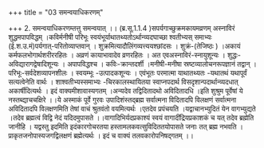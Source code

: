 +++
title = "03 समन्वयाधिकरणम्"

+++
2. समन्वयाधिकरणम्तत्तु समन्वयात् ।। (ब्र.सू.1.1.4 )सपर्यगाच्छुक्रमकायमव्रणम् अस्नाविरं शुद्धमपापविद्धम् ।कविर्मनीषी परिभूः स्वयंभूर्याथातथ्यतोऽर्थान्व्यदघाच्छा श्वतीभ्यस् समाभ्यः (ई.श.उ.मं)पर्यगात्-परितोव्याप्तवान् । शुक्रमित्यादौलिंगव्यत्त्ययश्छांदसः । शुक्रं-(तेजिष्ठः ) ।अकायं कर्मफलभोगार्थशरीररहितः । अव्रणं कायाभावादेव व्रणरहितः । अत एवअस्नाविरं-स्नायुशून्यः । शुद्धः-अविद्यारागद्वेषादिशून्यः । अपापविद्धश्च । कविः-क्रान्तदर्शी ।मनीषी-मनीषा स्रष्टव्यालोचनरूपज्ञानं तद्वान् । परिभूः-सर्वदेशव्यापनशीलः । स्वयम्भूः -उत्पादकशून्यः । एवंभूतः परमात्मा याथातथ्यतः -यथातथं यथापूर्वं सत्यत्वेनेति वार्थः । शाश्वतीभ्यस्समाभ्यः -चिरकालस्थायितया स्वाप्नपदार्थ विसदृशान्पदार्थान्व्यदधात् अकार्षीदित्यर्थः । इदं वाक्यमीशावास्यगतम् ।अन्यदेव तद्विदितादथो अविदितादधि ।इति शुश्रुम पूर्वेषां ये नस्तब्द्याचचक्षिरे ।।ये अस्माकं पूर्वे गुरवः उपादिशंस्तद्ब्रह्म सर्वात्मना विदितादपि विलक्षणं सर्वात्मना अविदितादपि विलक्षणमिति तेषां वाचं श्रुतवंतो वयमित्यर्थः ।एतदेव प्रपंचयति ।यद्वाचानभ्युदितं येन वागभ्युद्यते ।तदेव ब्रह्मत्वं विद्वि नेदं यदिदमुपासते ।।वागादिभिर्यदप्रकाश्यं स्वयं वागादींद्रियप्रकाशकं च यत् तदेव ब्रह्मेति जानीहि । यद्वस्तु इदमिति इदंकारगोचरतया हस्तामलकवत्सुविदिततयोपासते जनाः तत् ब्रह्म नभवति । प्राकृतजनोपास्यजगद्विलक्षणं ब्रह्मेत्यर्थः । इदं च वाक्यं तलवकारोपनिषद्गतम् ।।